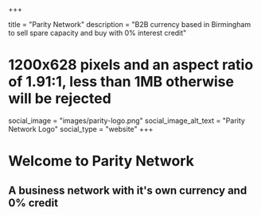 +++

title = "Parity Network"
description = "B2B currency based in Birmingham to sell spare capacity and buy with 0% interest credit"
# 1200x628 pixels and an aspect ratio of 1.91:1, less than 1MB otherwise will be rejected
social_image = "images/parity-logo.png"
social_image_alt_text = "Parity Network Logo"
social_type = "website"
+++

# Welcome to Parity Network

## A business network with it's own currency and 0% credit
